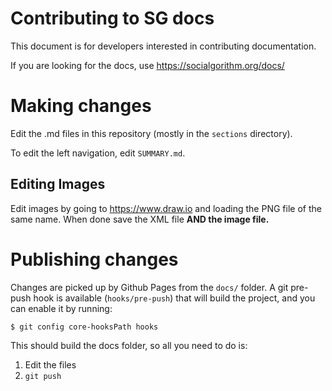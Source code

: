 # Contributing to SG docs

This document is for developers interested in contributing documentation.

If you are looking for the docs, use https://socialgorithm.org/docs/

# Making changes

Edit the .md files in this repository (mostly in the `sections` directory). 

To edit the left navigation, edit `SUMMARY.md`.

## Editing Images

Edit images by going to https://www.draw.io and loading the PNG file of the same name. When done save the XML file **AND the image file.**

# Publishing changes

Changes are picked up by Github Pages from the `docs/` folder. A git pre-push hook is available (`hooks/pre-push`) that will build the project, and you can enable it by running:

```
$ git config core-hooksPath hooks
```

This should build the docs folder, so all you need to do is:

1. Edit the files
2. `git push`